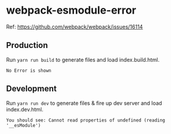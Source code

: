 # webpack-esmodule-error

Ref: https://github.com/webpack/webpack/issues/16114

## Production

Run `yarn run build` to generate files and load index.build.html.

`No Error is shown`

## Development

Run `yarn run dev` to generate files & fire up dev server and load index.dev.html.

`You should see: Cannot read properties of undefined (reading '__esModule')`